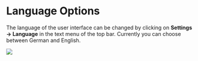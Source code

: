 # Language Options

The language of the user interface can be changed by clicking on **Settings -> Language** in the text menu of the top bar. Currently you can choose between German and English.

![](../../../.gitbook/assets/iVP\_language.jpg)
